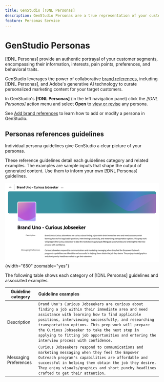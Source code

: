 ```yaml
---
title: GenStudio [!DNL Personas]
description: GenStudio Personas are a true representation of your customer segments, capturing their interests, pain points, preferences, and behavioral traits.
feature: Personas Service
---
```


# GenStudio Personas

[!DNL Personas] provide an authentic portrayal of your customer segments, encompassing their information, interests, pain points, preferences, and behavioral traits.

GenStudio leverages the power of collaborative [brand references](overview.md), including [!DNL Personas], and Adobe's generative AI technology to curate personalized marketing content for your target customers.​

In GenStudio's **[!DNL Personas]** (in the left navigation panel) click the _[!DNL Personas]_ action menu and select **Open** to [view or revise](add-references.md#manage-personas) any persona.

See [Add brand references](add-references.md) to learn how to add or modify a persona in GenStudio.

## Personas references guidelines

Individual persona guidelines give GenStudio a clear picture of your personas.

These reference guidelines detail each guidelines category and related examples. The examples are sample inputs that shape the output of generated content. Use them to inform your own [!DNL Personas] guidelines.

![[!DNL Personas] guidelines in GenStudio](/help/assets/personas-guidelines.png){width="650" zoomable="yes"}

The following table shows each category of [!DNL Personas] guidelines and associated examples.

| Guideline category | Guideline examples |
| ------------------| :---------- |
| Description       | `Brand Uno's Curious Jobseekers are curious about finding a job within their immediate area and need assistance with learning how to find applicable positions, interviewing successfully, and researching transportation options. This prep work will prepare the Curious Jobseeker to take the next step in applying to fitting job opportunities and entering the interview process with confidence.` |
| Messaging Preferences        | `Curious Jobseekers respond to communications and marketing messaging when they feel the Empower Outreach program's capabilities are affordable and successful in helping them obtain the job they desire. They enjoy visuals/graphics and short punchy headlines crafted to get their attention.` |
